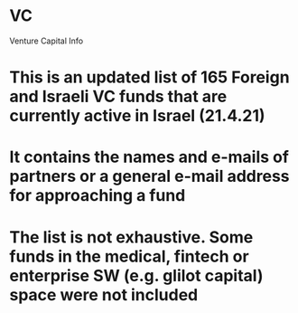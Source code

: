 # VC
Venture Capital Info
# This is an updated list of 165 Foreign and Israeli VC funds that are currently active in Israel (21.4.21)
# It contains the names and e-mails of partners or a general e-mail address for approaching a fund
# The list is not exhaustive. Some funds in the medical, fintech or enterprise SW (e.g. glilot capital) space were not included
